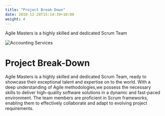 ```yaml
---
title: "Project Break-Down"
date: 2018-12-28T15:14:39+10:00
weight: 4
---
```


Agile Masters is a highly skilled and dedicated Scrum Team

![Accounting Services](/images/austin-distel-nGc5RT2HmF0-unsplash.jpg)

# Project Break-Down

Agile Masters is a highly skilled and dedicated Scrum Team, ready to showcase their exceptional talent and expertise on to the world. With a deep understanding of Agile methodologies,we possess the necessary skills to deliver high-quality software solutions in a dynamic and fast-paced environment. The team members are proficient in Scrum frameworks, enabling them to effectively collaborate and adapt to evolving project requirements.

